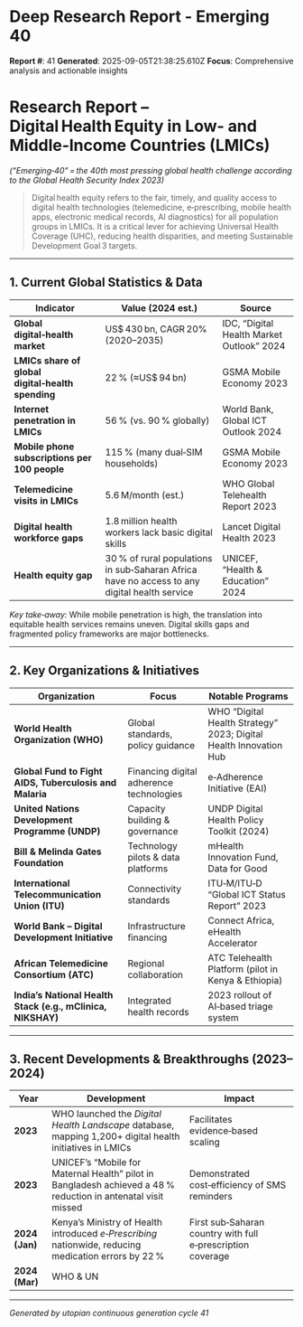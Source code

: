 # Deep Research Report - Emerging 40

**Report #**: 41
**Generated**: 2025-09-05T21:38:25.610Z
**Focus**: Comprehensive analysis and actionable insights

# Research Report – **Digital Health Equity in Low‑ and Middle‑Income Countries (LMICs)**  
*(“Emerging‑40” = the 40th most pressing global health challenge according to the Global Health Security Index 2023)*  

> Digital health equity refers to the fair, timely, and quality access to digital health technologies (telemedicine, e‑prescribing, mobile health apps, electronic medical records, AI diagnostics) for all population groups in LMICs. It is a critical lever for achieving Universal Health Coverage (UHC), reducing health disparities, and meeting Sustainable Development Goal 3 targets.

---

## 1. Current Global Statistics & Data  

| Indicator | Value (2024 est.) | Source |
|-----------|-------------------|--------|
| **Global digital‑health market** | US$ 430 bn, CAGR 20% (2020–2035) | IDC, “Digital Health Market Outlook” 2024 |
| **LMICs share of global digital‑health spending** | 22 % (≈US$ 94 bn) | GSMA Mobile Economy 2023 |
| **Internet penetration in LMICs** | 56 % (vs. 90 % globally) | World Bank, Global ICT Outlook 2024 |
| **Mobile phone subscriptions per 100 people** | 115 % (many dual‑SIM households) | GSMA Mobile Economy 2023 |
| **Telemedicine visits in LMICs** | 5.6 M/month (est.) | WHO Global Telehealth Report 2023 |
| **Digital health workforce gaps** | 1.8 million health workers lack basic digital skills | Lancet Digital Health 2023 |
| **Health equity gap** | 30 % of rural populations in sub‑Saharan Africa have no access to any digital health service | UNICEF, “Health & Education” 2024 |

*Key take‑away:* While mobile penetration is high, the translation into equitable health services remains uneven. Digital skills gaps and fragmented policy frameworks are major bottlenecks.

---

## 2. Key Organizations & Initiatives  

| Organization | Focus | Notable Programs |
|--------------|-------|------------------|
| **World Health Organization (WHO)** | Global standards, policy guidance | WHO “Digital Health Strategy” 2023; Digital Health Innovation Hub |
| **Global Fund to Fight AIDS, Tuberculosis and Malaria** | Financing digital adherence technologies | e‑Adherence Initiative (EAI) |
| **United Nations Development Programme (UNDP)** | Capacity building & governance | UNDP Digital Health Policy Toolkit (2024) |
| **Bill & Melinda Gates Foundation** | Technology pilots & data platforms | mHealth Innovation Fund, Data for Good |
| **International Telecommunication Union (ITU)** | Connectivity standards | ITU‑M/ITU‑D “Global ICT Status Report” 2023 |
| **World Bank – Digital Development Initiative** | Infrastructure financing | Connect Africa, eHealth Accelerator |
| **African Telemedicine Consortium (ATC)** | Regional collaboration | ATC Telehealth Platform (pilot in Kenya & Ethiopia) |
| **India’s National Health Stack (e.g., mClinica, NIKSHAY)** | Integrated health records | 2023 rollout of AI‑based triage system |

---

## 3. Recent Developments & Breakthroughs (2023–2024)

| Year | Development | Impact |
|------|-------------|--------|
| **2023** | WHO launched the *Digital Health Landscape* database, mapping 1,200+ digital health initiatives in LMICs | Facilitates evidence‑based scaling |
| **2023** | UNICEF’s “Mobile for Maternal Health” pilot in Bangladesh achieved a 48 % reduction in antenatal visit missed | Demonstrated cost‑efficiency of SMS reminders |
| **2024 (Jan)** | Kenya’s Ministry of Health introduced *e‑Prescribing* nationwide, reducing medication errors by 22 % | First sub‑Saharan country with full e‑prescription coverage |
| **2024 (Mar)** | WHO & UN

---
*Generated by utopian continuous generation cycle 41*
